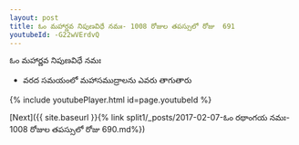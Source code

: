 ```yaml
---
layout: post
title: ఓం మహార్ణవ నిపుణవిధే నమః- 1008 రోజుల తపస్సులో రోజు  691
youtubeId: -G22wVErdvQ
---
```

 
 
 ఓం మహార్ణవ నిపుణవిధే నమః  
 
 -  వరద సమయంలో మహాసముద్రాలను ఎవరు తాగుతారు 
 
  
 
  
 
 
 
 
 
 


{% include youtubePlayer.html id=page.youtubeId %}
 
[Next]({{ site.baseurl }}{% link  split1/_posts/2017-02-07-ఓం రథాంగయ నమః- 1008 రోజుల తపస్సులో రోజు  690.md%})
 
